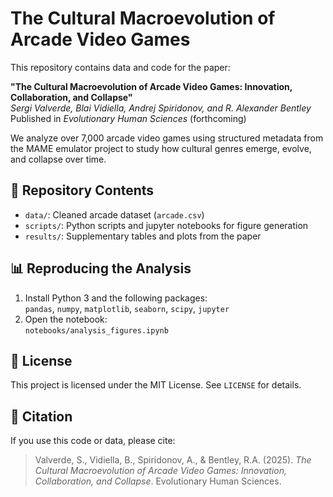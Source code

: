 # The Cultural Macroevolution of Arcade Video Games

This repository contains data and code for the paper:

**"The Cultural Macroevolution of Arcade Video Games: Innovation, Collaboration, and Collapse"**  
_Sergi Valverde, Blai Vidiella, Andrej Spiridonov, and R. Alexander Bentley_  
Published in *Evolutionary Human Sciences* (forthcoming)

We analyze over 7,000 arcade video games using structured metadata from the MAME emulator project to study how cultural genres emerge, evolve, and collapse over time.

## 📂 Repository Contents

- `data/`: Cleaned arcade dataset (`arcade.csv`)
- `scripts/`: Python scripts and jupyter notebooks for figure generation
- `results/`: Supplementary tables and plots from the paper

## 📊 Reproducing the Analysis

1. Install Python 3 and the following packages:  
   `pandas`, `numpy`, `matplotlib`, `seaborn`, `scipy`, `jupyter`
2. Open the notebook:  
   `notebooks/analysis_figures.ipynb`

## 📜 License

This project is licensed under the MIT License. See `LICENSE` for details.

## 📌 Citation

If you use this code or data, please cite:

> Valverde, S., Vidiella, B., Spiridonov, A., & Bentley, R.A. (2025). *The Cultural Macroevolution of Arcade Video Games: Innovation, Collaboration, and Collapse*. Evolutionary Human Sciences.
